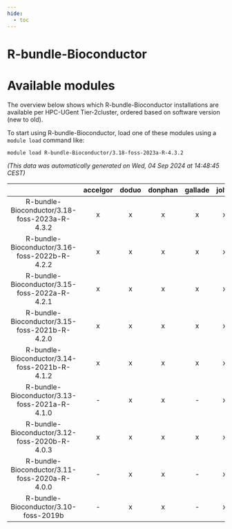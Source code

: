 ```yaml
---
hide:
  - toc
---
```


R-bundle-Bioconductor
=====================

# Available modules


The overview below shows which R-bundle-Bioconductor installations are available per HPC-UGent Tier-2cluster, ordered based on software version (new to old).

To start using R-bundle-Bioconductor, load one of these modules using a `module load` command like:

```shell
module load R-bundle-Bioconductor/3.18-foss-2023a-R-4.3.2
```

*(This data was automatically generated on Wed, 04 Sep 2024 at 14:48:45 CEST)*  

| |accelgor|doduo|donphan|gallade|joltik|shinx|skitty|
| :---: | :---: | :---: | :---: | :---: | :---: | :---: | :---: |
|R-bundle-Bioconductor/3.18-foss-2023a-R-4.3.2|x|x|x|x|x|x|x|
|R-bundle-Bioconductor/3.16-foss-2022b-R-4.2.2|x|x|x|x|x|-|x|
|R-bundle-Bioconductor/3.15-foss-2022a-R-4.2.1|x|x|x|x|x|-|x|
|R-bundle-Bioconductor/3.15-foss-2021b-R-4.2.0|x|x|x|x|x|-|x|
|R-bundle-Bioconductor/3.14-foss-2021b-R-4.1.2|x|x|x|x|x|-|x|
|R-bundle-Bioconductor/3.13-foss-2021a-R-4.1.0|-|x|x|-|x|-|x|
|R-bundle-Bioconductor/3.12-foss-2020b-R-4.0.3|x|x|x|x|x|-|x|
|R-bundle-Bioconductor/3.11-foss-2020a-R-4.0.0|-|x|x|-|x|-|x|
|R-bundle-Bioconductor/3.10-foss-2019b|-|x|x|-|x|-|x|
